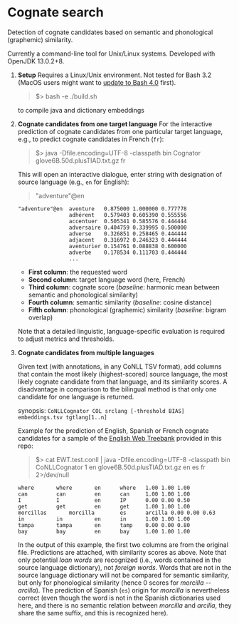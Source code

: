 
# Cognate search

Detection of cognate candidates based on semantic and phonological (graphemic) similarity.

Currently a command-line tool for Unix/Linux systems. Developed with OpenJDK 13.0.2+8.

1. **Setup**
    Requires a Linux/Unix environment. Not tested for Bash 3.2 (MacOS users might want to [update to Bash 4.0](https://itnext.io/upgrading-bash-on-macos-7138bd1066ba) first). 

    > $> bash -e ./build.sh
    
	to compile java and dictionary embeddings

2.  **Cognate candidates from one target language**
	For the interactive prediction of cognate candidates from one particular target language, e.g., to predict cognate candidates in French (`fr`):
	
	> $> java -Dfile.encoding=UTF-8 -classpath bin Cognator glove6B.50d.plusTIAD.txt.gz fr

	This will open an interactive dialogue, enter string with designation of source language (e.g., `en` for English):
 
	  > "adventure"@en

		"adventure"@en  aventure   0.875000 1.000000 0.777778
		                adhérent   0.579403 0.605390 0.555556
		                accentuer  0.505341 0.585576 0.444444
		                adversaire 0.404759 0.339995 0.500000
		                adverse    0.326851 0.258465 0.444444
		                adjacent   0.316972 0.246323 0.444444
		                aventurier 0.154761 0.088838 0.600000
		                adverbe    0.178534 0.111703 0.444444
		                ...
	* **First column**: the requested word
	* **Second column**: target language word (here, French)
	* **Third column**: cognate score (*baseline*: harmonic mean between semantic and phonological similarity)
	* **Fourth column**: semantic similarity (*baseline*: cosine distance)
	* **Fifth column**: phonological (graphemic) similarity (*baseline*: bigram overlap)

	Note that a detailed linguistic, language-specific evaluation is required to adjust metrics and thresholds.

3.  **Cognate candidates from multiple languages**

	Given text (with annotations, in any CoNLL TSV format), add columns that contain the most likely (highest-scored) source language, the most likely cognate candidate from that language, and its similarity scores. A disadvantage in comparison to the bilingual method is that only one candidate for one language is returned.

	synopsis: 
	`CoNLLCognator COL srclang [-threshold BIAS] embeddings.tsv tgtlang[1..n]`

	Example for the prediction of English, Spanish or French cognate candidates for a sample of the [English Web Treebank](https://github.com/UniversalDependencies/UD_English-EWT) provided in this repo:
	
	  > $> cat EWT.test.conll | java -Dfile.encoding=UTF-8 -classpath bin CoNLLCognator 1 en glove6B.50d.plusTIAD.txt.gz en es fr 2>/dev/null

		where   	where   	en      where   1.00 1.00 1.00
		can     	can     	en      can     1.00 1.00 1.00
		I       	I       	en      IP      0.00 0.00 0.50
		get     	get     	en      get     1.00 1.00 1.00
		morcillas       morcilla        es      arcilla 0.00 0.00 0.63
		in      	in      	en      in      1.00 1.00 1.00
		tampa   	tampa   	en      tamp    0.00 0.00 0.80
		bay     	bay     	en      bay     1.00 1.00 1.00

	In the output of this example, the first two columns are from the original file. Predictions are attached, with similarity scores as above. Note that only potential *loan words* are recognized (i.e., words contained in the source language dictionary), not *foreign words*. Words that are not in the source language dictionary will not be compared for semantic similarity, but only for phonological similarity (hence 0 scores for *morcilla* -- *arcilla*). The prediction of Spanish (`es`) origin for *morcilla* is nevertheless correct (even though the word is not in the Spanish dictionaries used here, and there is no semantic relation between *morcilla* and *arcilla*, they share the same suffix, and this is recognized here).
